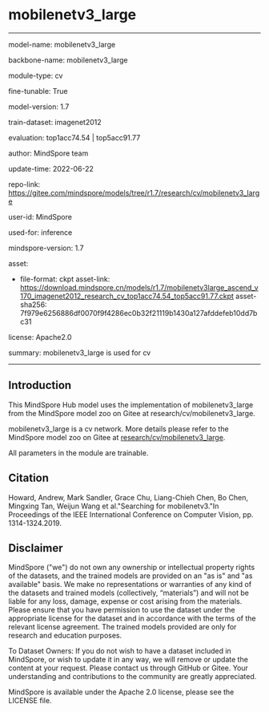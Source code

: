 # mobilenetv3_large

---

model-name: mobilenetv3_large

backbone-name: mobilenetv3_large

module-type: cv

fine-tunable: True

model-version: 1.7

train-dataset: imagenet2012

evaluation: top1acc74.54 | top5acc91.77

author: MindSpore team

update-time: 2022-06-22

repo-link: <https://gitee.com/mindspore/models/tree/r1.7/research/cv/mobilenetv3_large>

user-id: MindSpore

used-for: inference

mindspore-version: 1.7

asset:

-
    file-format: ckpt
    asset-link: <https://download.mindspore.cn/models/r1.7/mobilenetv3large_ascend_v170_imagenet2012_research_cv_top1acc74.54_top5acc91.77.ckpt>
    asset-sha256: 7f979e6256886df0070f9f4286ec0b32f21119b1430a127afddefeb10dd7bc31

license: Apache2.0

summary: mobilenetv3_large is used for cv

---

## Introduction

This MindSpore Hub model uses the implementation of mobilenetv3_large from the MindSpore model zoo on Gitee at research/cv/mobilenetv3_large.

mobilenetv3_large is a cv network. More details please refer to the MindSpore model zoo on Gitee at [research/cv/mobilenetv3_large](https://gitee.com/mindspore/models/blob/r1.7/research/cv/mobilenetv3_large/README_CN.md).

All parameters in the module are trainable.

## Citation

Howard, Andrew, Mark Sandler, Grace Chu, Liang-Chieh Chen, Bo Chen, Mingxing Tan, Weijun Wang et al."Searching for mobilenetv3."In Proceedings of the IEEE International Conference on Computer Vision, pp. 1314-1324.2019.

## Disclaimer

MindSpore ("we") do not own any ownership or intellectual property rights of the datasets, and the trained models are provided on an "as is" and "as available" basis. We make no representations or warranties of any kind of the datasets and trained models (collectively, “materials”) and will not be liable for any loss, damage, expense or cost arising from the materials. Please ensure that you have permission to use the dataset under the appropriate license for the dataset and in accordance with the terms of the relevant license agreement. The trained models provided are only for research and education purposes.

To Dataset Owners: If you do not wish to have a dataset included in MindSpore, or wish to update it in any way, we will remove or update the content at your request. Please contact us through GitHub or Gitee. Your understanding and contributions to the community are greatly appreciated.

MindSpore is available under the Apache 2.0 license, please see the LICENSE file.
